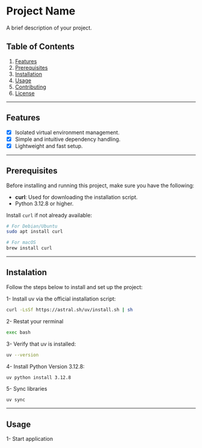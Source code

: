 # Project Name

A brief description of your project.

## Table of Contents

1. [Features](#features)
2. [Prerequisites](#prerequisites)
3. [Installation](#installation)
4. [Usage](#usage)
5. [Contributing](#contributing)
6. [License](#license)

---

## Features

- [x] Isolated virtual environment management.
- [x] Simple and intuitive dependency handling.
- [x] Lightweight and fast setup.

---

## Prerequisites

Before installing and running this project, make sure you have the following:

- **curl**: Used for downloading the installation script.
- Python 3.12.8 or higher.

Install `curl` if not already available:
```bash
# For Debian/Ubuntu
sudo apt install curl

# For macOS
brew install curl
```

---

## Instalation

Follow the steps below to install and set up the project:

1- Install uv via the official installation script:

```bash
curl -LsSf https://astral.sh/uv/install.sh | sh
```

2- Restat your rerminal

```bash
exec bash
```

3- Verify that uv is installed:

```bash
uv --version
```

4- Install Python Version 3.12.8:

```bash
uv python install 3.12.8
```

5- Sync libraries

```bash
uv sync
```
---

## Usage

1- Start application

